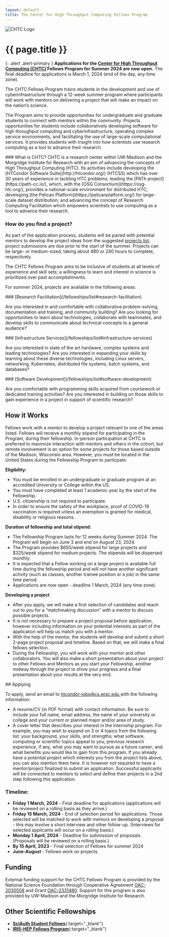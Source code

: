 ```yaml
---
layout: default
title: The Center for High Throughput Computing Fellows Program
---
```


<div class="bg-light overflow-hidden">
    <picture>
        <source srcset="{{ 'images/CHTC_Fellows.webp' | relative_url }}">
        <img style="max-height: 300px" id="hero-image-ultrawide" src="{{ 'images/CHTC_Fellows.png' | relative_url }}"  alt="CHTC Logo" />
    </picture>
</div>

<div class="container-xxl">
<div class="row justify-content-center">
<div class="col-12 col-sm-11 col-md-9 col-lg-8" markdown="1">
<h1 class="uw-mini-bar mb-4">
{{ page.title }}
</h1>


{: .alert .alert-primary }
**Applications for the [Center for High Throughput Computing (CHTC)](https://chtc.cs.wisc.edu/) Fellows Program for Summer 2024 are now open.** The final deadline for applications is March 1, 2024 (end of the day, any time zone).

The CHTC Fellows Program trains students in the development and use of cyberinfrastructure through a 12-week summer program where participants will work with mentors on delivering a project that will make an impact on the nation’s science.

The Program aims to provide opportunities for undergraduate and graduate students to connect with mentors within the community. Projects opportunities for students include collaboratively developing software for high throughput computing and cyberinfrastructure, operating complex service environments, and facilitating the use of large-scale computational services. It provides students with insight into how scientists use research computing as a tool to advance their research.

<div class="primary-callout" markdown="1">
### What is CHTC?
CHTC is a research center within UW-Madison and the Morgridge Institute for Research with an aim of advancing the concepts of High Throughput Computing (HTC). Its activities include developing the [HTCondor Software Suite](http://htcondor.org/) (HTCSS) which has over 30 years of experience in tackling HTC problems; leading the [PATh project](https://path-cc.io/), which, with the [OSG Consortium](https://osg-htc.org/), provides a national-scale environment for distributed HTC; developing [the Pelican Platform](https://pelicanplatform.org/) for large-scale dataset distribution; and advancing the concept of Research Computing Facilitation which empowers scientists to use computing as a tool to advance their research.
</div>


### How do you find a project?

As part of the application process, students will be paired with potential mentors to develop the project ideas from the suggested [projects list](./list.html); project submissions are due prior to the start of the summer. Projects can be large- or medium-sized, taking about 480 or 240 hours to complete, respectively.

The CHTC Fellows Program aims to be inclusive of students at all levels of experience and skill sets; a willingness to learn and interest in science is prioritized over past accomplishments.

For summer 2024, projects are available in the following areas:


<div class="rounded px-4 py-1 mb-3 shadow" markdown="1">
### [Research Facilitation](/fellowships/list#research-facilitation)

Are you interested in and comfortable with collaborative problem-solving, documentation and training, and community building? Are you looking for opportunities to learn about technologies, collaborate with teammates, and develop skills to communicate about technical concepts to a general audience?
</div>

<div class="rounded px-4 py-1 mb-3 shadow" markdown="1">
### [Infrastructure Services](/fellowships/list#infrastructure-services)

Are you interested in state of the art hardware, complex systems and leading technologies? Are you interested in expanding your skills by learning about these diverse technologies, including Linux servers, networking, Kubernetes, distributed file systems, batch systems, and databases?
</div>

<div class="rounded px-4 py-1 mb-3 shadow" markdown="1">
### [Software Development](/fellowships/list#software-development)

Are you comfortable with programming skills acquired from coursework or dedicated training activities? Are you interested in building on those skills to gain experience in a project in support of scientific research?
</div>


## How it Works

Fellows work with a mentor to develop a project relevant to one of the areas listed. Fellows will receive a monthly stipend for participating in the Program, during their fellowship. In-person participation at CHTC is preferred to maximize interaction with mentors and others in the cohort, but remote involvement is an option for some projects for those based outside of the Madison, Wisconsin area. However, you must be located in the United States during the Fellowship Program to particpate. 

**Eligibility:**

-   You must be enrolled in an undergraduate or graduate program at an accredited University or College within the US.
-   You must have completed at least 1 academic year by the start of the Fellowship.
-   U.S. citizenship is not required to participate.
-   In order to ensure the safety of the workplace, proof of COVID-19 vaccination is required unless an exemption is granted for medical, disability or religious reasons. 


**Duration of fellowship and total stipend:**

-   The Fellowship Program lasts for 12 weeks during Summer 2024. The Program will begin on June 3 and end on August 23, 2024. 
-   The Program provides $650/week stipend for large projects and $325/week stipend for medium projects. The stipends will be dispersed monthly.
-   It is expected that a Fellow working on a large project is available full time during the fellowship period and will not have another significant activity (such as classes, another trainee position or a job) in the same time period.
-   Applications are now open - deadline 1 March, 2024 (any time zone).


**Developing a project**

-   After you apply, we will make a first selection of candidates and reach out to you for a “matchmaking discussion” with a mentor to discuss possible projects.
-   It is not necessary to prepare a project proposal before application, however including information on your potential interests as part of the application will help us match you with a mentor.
-   With the help of the mentor, the students will develop and submit a short 2-page project proposal and timeline. Based on that, we will make a final fellows selection.
-   During the Fellowship, you will work with your mentor and other collaborators. You will also make a short presentation about your project to other Fellows and Mentors as you start your Fellowship, another midway through the project to show your progress and a final presentation about your results at the very end.

<div class="primary-callout" markdown="1">
## Applying

To apply, send an email to [htcondor-jobs@cs.wisc.edu ](mailto:htcondor-jobs@cs.wisc.edu ) with the following information:

-   A resume/CV (in PDF format) with contact information. Be sure to include your full name, email address, the name of your university or college and your current or planned major and/or area of study.
-   A cover letter that describes your interest in the internship program. For example, you may wish to expand on 3 or 4 topics from the following list: your background, your skills, and strengths; what software, computing or scientific topics appeal to you; previous research experience, if any; what you may want to pursue as a future career; and what benefits you would like to gain from this program. If you already have a potential project which interests you from the project lists above, you can also mention them here. It is however not required to have a mentor/project finalized to submit an application. Successful applicants will be connected to mentors to select and define their projects in a 2nd step following this application.
</div>

### Timeline:

-   **Friday 1 March, 2024** - Final deadline for applications (applications will be reviewed on a rolling basis as they arrive.)
-   **Friday 15 March, 2024** - End of selection period for applications. Those selected will be matched to work with mentors on developing a proposal - this may involve a short interview and other follow-up. (Interviews for selected applicants will occur on a rolling basis.)
-   **Monday 1 April, 2024** - Deadline for submission of proposals. (Proposals will be reviewed on a rolling basis.)
-   **By 15 April, 2023** - Final selection of Fellows for summer 2024
-   **June-August** - Fellows work on projects. 


## Funding

External funding support for the CHTC Fellows Program is provided by the National Science Foundation through Cooperative Agreement [OAC-2030508](https://www.nsf.gov/awardsearch/showAward?AWD_ID=2030508) and Grant [OAC-2331480](https://www.nsf.gov/awardsearch/showAward?AWD_ID=2331480). Support for this program is also provided by UW-Madison and the Morgridge Institute for Research.

## Other Scientific Fellowships

-   [**SciAuth Student Fellows**](https://sciauth.org/fellows/){:target="_blank"}
-   [**IRIS-HEP Fellows Program**](https://iris-hep.org/fellows.html){:target="_blank"}

</div>
</div>
</div>
